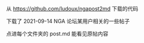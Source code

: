从 https://github.com/ludoux/ngapost2md 下载的代码

下载了 2021-09-14 NGA 论坛某用户相关的一些帖子

点进每个文件夹的 post.md 能看见原帖内容
